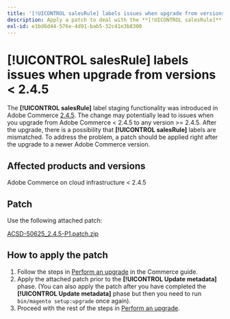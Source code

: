 ```yaml
---
title: '[!UICONTROL salesRule] labels issues when upgrade from versions &lt; 2.4.5'
description: Apply a patch to deal with the **[!UICONTROL salesRule]** issues when upgrading from Adobe Commerce versions &lt; 2.4.5.
exl-id: e1bd6d44-576e-4d91-bab5-32c41e3b8300
---
```

# **[!UICONTROL salesRule]** labels issues when upgrade from versions < 2.4.5

The **[!UICONTROL salesRule]** label staging functionality was introduced in Adobe Commerce [2.4.5](/docs/commerce-operations/release/notes/adobe-commerce/2-4-5.html). The change may potentially lead to issues when you upgrade from Adobe Commerce < 2.4.5 to any version >= 2.4.5. After the upgrade, there is a possibility that **[!UICONTROL salesRule]** labels are mismatched. To address the problem, a patch should be applied right after the upgrade to a newer Adobe Commerce version.

## Affected products and versions

Adobe Commerce on cloud infrastructure < 2.4.5

## Patch

Use the following attached patch:

[ACSD-50625_2.4.5-P1.patch.zip](assets/ACSD-50625_2.4.5-p1.patch.zip)

## How to apply the patch

1. Follow the steps in [Perform an upgrade](https://experienceleague.adobe.com/docs/commerce-operations/upgrade-guide/implementation/perform-upgrade.html) in the Commerce guide.
1. Apply the attached patch prior to the **[!UICONTROL Update metadata]** phase.
    (You can also apply the patch after you have completed the **[!UICONTROL Update metadata]** phase but then you need to run `bin/magento setup:upgrade` once again).
1. Proceed with the rest of the steps in [Perform an upgrade](https://experienceleague.adobe.com/docs/commerce-operations/upgrade-guide/implementation/perform-upgrade.html).
